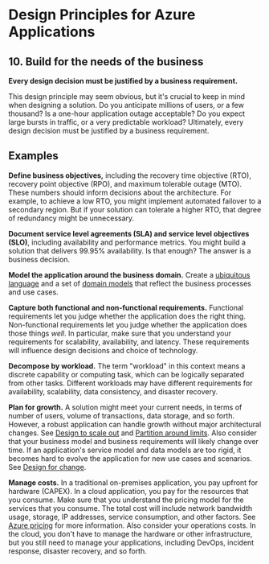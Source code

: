 # Design Principles for Azure Applications
## 10. Build for the needs of the business

**Every design decision must be justified by a business requirement.**

This design principle may seem obvious, but it's crucial to keep in mind when designing a solution. Do you anticipate millions of users, or a few thousand? Is a one-hour application outage acceptable? Do you expect large bursts in traffic, or a very predictable workload? Ultimately, every design decision must be justified by a business requirement. 

## Examples

**Define business objectives,** including the recovery time objective (RTO), recovery point objective (RPO), and maximum tolerable outage (MTO). These numbers should inform decisions about the architecture. For example, to achieve a low RTO, you might implement automated failover to a secondary region. But if your solution can tolerate a higher RTO, that degree of redundancy might be unnecessary.

**Document service level agreements (SLA) and service level objectives (SLO)**, including availability and performance metrics. You might build a solution that delivers 99.95% availability. Is that enough? The answer is a business decision. 

**Model the application around the business domain.** Create a [ubiquitous language][ubiquitous-language] and a set of [domain models][domain-model] that reflect the business processes and use cases. 

**Capture both functional and non-functional requirements.** Functional requirements let you judge whether the application does the right thing. Non-functional requirements let you judge whether the application does those things *well*. In particular, make sure that you understand your requirements for scalability, availability, and latency. These requirements will influence design decisions and choice of technology.

**Decompose by workload.** The term "workload" in this context means a discrete capability or computing task, which can be logically separated from other tasks. Different workloads may have different requirements for availability, scalability, data consistency, and disaster recovery. 

**Plan for growth.** A solution might meet your current needs, in terms of number of users, volume of transactions, data storage, and so forth. However, a robust application can handle growth without major architectural changes. See [Design to scale out](scale-out.md) and [Partition around limits](partition.md). Also consider that your business model and business requirements will likely change over time. If an application's service model and data models are too rigid, it becomes hard to evolve the application for new use cases and scenarios. See [Design for change](design-for-change.md).

**Manage costs.** In a traditional on-premises application, you pay upfront for hardware (CAPEX). In a cloud application, you pay for the resources that you consume. Make sure that you understand the pricing model for the services that you consume. The total cost will include network bandwidth usage, storage, IP addresses, service consumption, and other factors. See [Azure pricing][pricing] for more information. Also consider your operations costs. In the cloud, you don't have to manage the hardware or other infrastructure, but you still need to manage your applications, including DevOps, incident response, disaster recovery, and so forth. 

[domain-model]: https://martinfowler.com/eaaCatalog/domainModel.html
[pricing]: https://azure.microsoft.com/pricing/
[ubiquitous-language]: https://martinfowler.com/bliki/UbiquitousLanguage.html